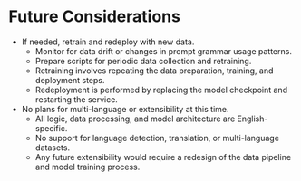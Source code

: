 # Future Considerations
- If needed, retrain and redeploy with new data.
    - Monitor for data drift or changes in prompt grammar usage patterns.
    - Prepare scripts for periodic data collection and retraining.
    - Retraining involves repeating the data preparation, training, and deployment steps.
    - Redeployment is performed by replacing the model checkpoint and restarting the service.
- No plans for multi-language or extensibility at this time.
    - All logic, data processing, and model architecture are English-specific.
    - No support for language detection, translation, or multi-language datasets.
    - Any future extensibility would require a redesign of the data pipeline and model training process. 